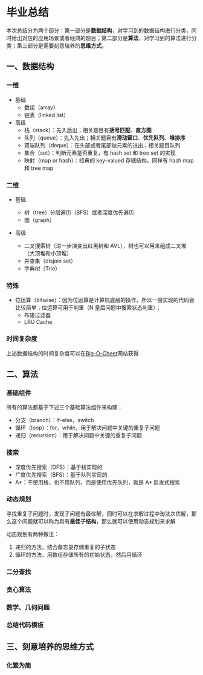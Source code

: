 # 毕业总结

本次总结分为两个部分：第一部分是**数据结构**，对学习到的数据结构进行分类，同时给出对应的应用场景或者经典的题目；第二部分是**算法**，对学习到的算法进行分类；第三部分是需要刻意培养的**思维方式**。

## 一、数据结构

### 一维
+  基础
    + 数组（array）
    + 链表（linked list）
+ 高级
    + 栈（stack）：先入后出；相关题目有**括号匹配**、**直方图**
    + 队列（queue）：先入先出；相关题目有**滑动窗口**、**优先队列**、**堆排序**
    + 双端队列（deque）：在头部或者尾部做元素的进出；相关题目队列
    + 集合（set）：判断元素是否重复，有 hash set 和 tree set 的实现
    + 映射（map or hash）：经典的 key-valued 存储结构，同样有 hash map 和 tree map

    
### 二维
+ 基础
    + 树（tree）分层遍历（BFS）或者深度优先遍历
    + 图（graph）

+ 高级
    + 二叉搜索树（进一步演变出红黑树和 AVL），树也可以用来组成二叉堆（大顶堆和小顶堆）
    + 并查集（disjoin set）
    + 字典树（Trie）

### 特殊
+ 位运算（bitwise）：因为位运算是计算机底层的操作，所以一般实现的代码会比较简单；位运算可用于判重（N 皇后问题中搜索状态判重）；
    + 布隆过滤器
    + LRU Cache

### 时间复杂度
上述数据结构的时间复杂度可以在[Big-O-Cheet](https://www.bigocheatsheet.com/)网站获得

## 二、算法

### 基础组件
所有的算法都基于下述三个基础算法组件来构建：
+ 分支（branch）：if-else，switch
+ 循环（loop）：for，while，用于解决问题中关键的重复子问题
+ 递归（recursion）：用于解决问题中关键的重复子问题

### 搜索
+ 深度优先搜索（DFS）：基于栈实现的
+ 广度优先搜索（BFS）：基于队列实现的
+ A*：不使用栈，也不用队列，而是使用优先队列，就是 A* 启发式搜索

### 动态规划

寻找重复子问题时，发现子问题有最优解，同时可以在求解过程中淘汰次优解，那么这个问题就可以称为具有**最佳子结构**，那么就可以使用动态规划来求解

动态规划有两种做法：
1. 递归的方法，结合备忘录存储重复的子状态
2. 循环的方法，用数组存储所有的初始状态，然后用循环

### 二分查找

### 贪心算法

### 数学、几何问题

### **总结代码模板**

## 三、刻意培养的思维方式

### 化繁为简

    
